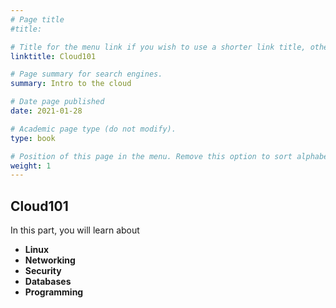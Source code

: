 ```yaml
---
# Page title
#title: 

# Title for the menu link if you wish to use a shorter link title, otherwise remove this option.
linktitle: Cloud101

# Page summary for search engines.
summary: Intro to the cloud

# Date page published
date: 2021-01-28

# Academic page type (do not modify).
type: book

# Position of this page in the menu. Remove this option to sort alphabetically.
weight: 1
---
```


## Cloud101

In this part, you will learn about 

* **Linux**
* **Networking**
* **Security**
* **Databases**
* **Programming**

